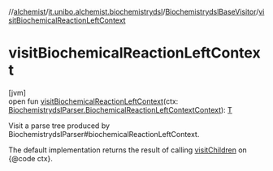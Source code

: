 //[alchemist](../../../index.md)/[it.unibo.alchemist.biochemistrydsl](../index.md)/[BiochemistrydslBaseVisitor](index.md)/[visitBiochemicalReactionLeftContext](visit-biochemical-reaction-left-context.md)

# visitBiochemicalReactionLeftContext

[jvm]\
open fun [visitBiochemicalReactionLeftContext](visit-biochemical-reaction-left-context.md)(ctx: [BiochemistrydslParser.BiochemicalReactionLeftContextContext](../-biochemistrydsl-parser/-biochemical-reaction-left-context-context/index.md)): [T](../../it.unibo.alchemist.model.implementations.conditions/-neighborhood-present/index.md)

Visit a parse tree produced by BiochemistrydslParser#biochemicalReactionLeftContext. 

The default implementation returns the result of calling [visitChildren](index.md#668592954%2FFunctions%2F-267951372) on {@code ctx}.
